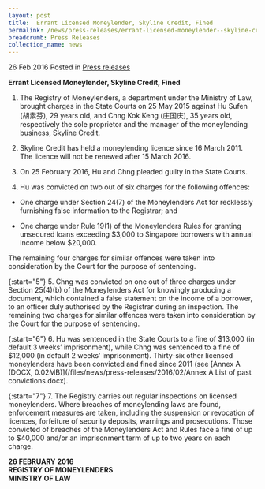 ```yaml
---
layout: post
title:  Errant Licensed Moneylender, Skyline Credit, Fined
permalink: /news/press-releases/errant-licensed-moneylender--skyline-credit--fined
breadcrumb: Press Releases
collection_name: news
---
```


26 Feb 2016 Posted in [Press releases](/news/press-releases)

**Errant Licensed Moneylender, Skyline Credit, Fined**

1. The Registry of Moneylenders, a department under the Ministry of Law, brought charges in the State Courts on 25 May 2015 against Hu Sufen (胡素芬), 29 years old, and Chng Kok Keng (庄国庆), 35 years old, respectively the sole proprietor and the manager of the moneylending business, Skyline Credit.


2. Skyline Credit has held a moneylending licence since 16 March 2011. The licence will not be renewed after 15 March 2016.


3. On 25 February 2016, Hu and Chng pleaded guilty in the State Courts.


4. Hu was convicted on two out of six charges for the following offences:

* One charge under Section 24(7) of the Moneylenders Act for recklessly furnishing false information to the Registrar; and

* One charge under Rule 19(1) of the Moneylenders Rules for granting unsecured loans exceeding $3,000 to Singapore borrowers with annual income below $20,000.

The remaining four charges for similar offences were taken into consideration by the Court for the purpose of sentencing.

{:start="5"}
5. Chng was convicted on one out of three charges under Section 25(4)(b) of the Moneylenders Act for knowingly producing a document, which contained a false statement on the income of a borrower, to an officer duly authorised by the Registrar during an inspection. The remaining two charges for similar offences were taken into consideration by the Court for the purpose of sentencing.

{:start="6"}
6. Hu was sentenced in the State Courts to a fine of $13,000 (in default 3 weeks’ imprisonment), while Chng was sentenced to a fine of $12,000 (in default 2 weeks’ imprisonment). Thirty-six other licensed moneylenders have been convicted and fined since 2011 (see [Annex A (DOCX, 0.02MB)](/files/news/press-releases/2016/02/Annex A List of past convictions.docx). 

{:start="7"}
7. The Registry carries out regular inspections on licensed moneylenders. Where breaches of moneylending laws are found, enforcement measures are taken, including the suspension or revocation of licences, forfeiture of security deposits, warnings and prosecutions. Those convicted of breaches of the Moneylenders Act and Rules face a fine of up to $40,000 and/or an imprisonment term of up to two years on each charge.

**26 FEBRUARY 2016**  
**REGISTRY OF MONEYLENDERS**  
**MINISTRY OF LAW**
